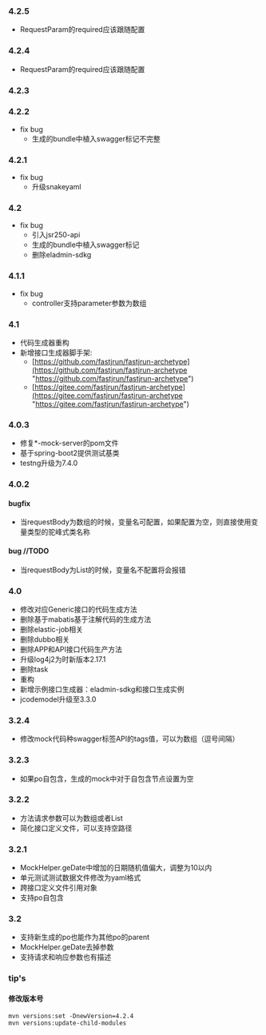 ### 4.2.5
- RequestParam的required应该跟随配置
### 4.2.4
- RequestParam的required应该跟随配置
### 4.2.3
### 4.2.2
- fix bug
  - 生成的bundle中植入swagger标记不完整
  
### 4.2.1
- fix bug
  - 升级snakeyaml
  
### 4.2
- fix bug
  - 引入jsr250-api
  - 生成的bundle中植入swagger标记
  - 删除eladmin-sdkg

### 4.1.1
- fix bug
  - controller支持parameter参数为数组

### 4.1 
- 代码生成器重构
- 新增接口生成器脚手架:
  - [https://github.com/fastjrun/fastjrun-archetype](https://github.com/fastjrun/fastjrun-archetype "https://github.com/fastjrun/fastjrun-archetype")
  - [https://gitee.com/fastjrun/fastjrun-archetype](https://gitee.com/fastjrun/fastjrun-archetype "https://gitee.com/fastjrun/fastjrun-archetype")

### 4.0.3
- 修复*-mock-server的pom文件
- 基于spring-boot2提供测试基类
- testng升级为7.4.0

### 4.0.2
#### bugfix
- 当requestBody为数组的时候，变量名可配置，如果配置为空，则直接使用变量类型的驼峰式类名称

#### bug //TODO
- 当requestBody为List的时候，变量名不配置将会报错

### 4.0
- 修改对应Generic接口的代码生成方法
- 删除基于mabatis基于注解代码的生成方法
- 删除elastic-job相关
- 删除dubbo相关
- 删除APP和API接口代码生产方法
- 升级log4j2为时新版本2.17.1
- 删除task
- 重构
- 新增示例接口生成器：eladmin-sdkg和接口生成实例
- jcodemodel升级至3.3.0

### 3.2.4
- 修改mock代码种swagger标签API的tags值，可以为数组（逗号间隔）
### 3.2.3
- 如果po自包含，生成的mock中对于自包含节点设置为空

### 3.2.2
- 方法请求参数可以为数组或者List
- 简化接口定义文件，可以支持空路径


### 3.2.1
- MockHelper.geDate中增加的日期随机值偏大，调整为10以内
- 单元测试测试数据文件修改为yaml格式
- 跨接口定义文件引用对象
- 支持po自包含


### 3.2 
- 支持新生成的po也能作为其他po的parent
- MockHelper.geDate去掉参数
- 支持请求和响应参数也有描述

### tip's
#### 修改版本号
```
mvn versions:set -DnewVersion=4.2.4
mvn versions:update-child-modules
```

